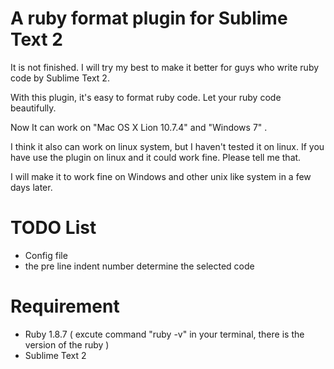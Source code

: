 # A ruby format plugin for Sublime Text 2

It is not finished. I will try my best to make it better for guys who write ruby code by Sublime Text 2.

With this plugin, it's easy to format ruby code. Let your ruby code beautifully.



Now It can work on "Mac OS X Lion 10.7.4" and "Windows 7" .

I think it also can work on linux system, but I haven't tested it on linux. If you have use the plugin on linux and it could work fine. Please tell me that.


I will make it to work fine on Windows and other unix like system in a few days later.

# TODO List

- Config file
- the pre line indent number determine the selected code

# Requirement
- Ruby 1.8.7 ( excute command "ruby -v" in your terminal, there is the version of the ruby )
- Sublime Text 2

